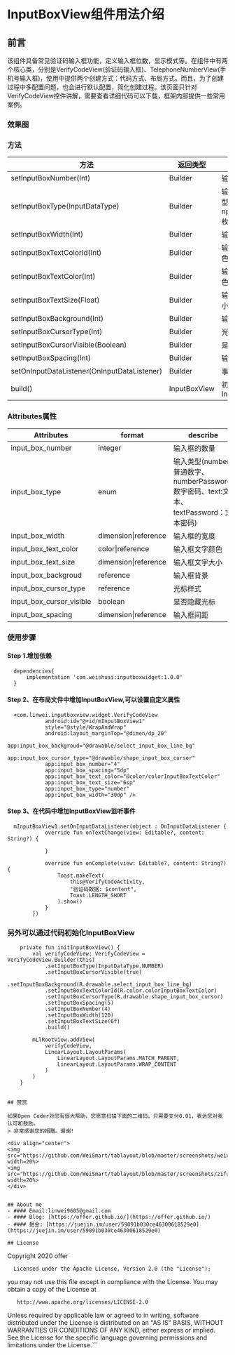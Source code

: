 # InputBoxView组件用法介绍

## 前言

该组件具备常见验证码输入框功能，定义输入框位数，显示模式等。在组件中有两个核心类，分别是VerifyCodeView(验证码输入框)、TelephoneNumberView(手机号输入框)，使用中提供两个创建方式：代码方式、布局方式。而且，为了创建过程中多配置问题，也会进行默认配置，简化创建过程。该页面只针对VerifyCodeView控件讲解，需要查看详细代码可以下载，框架内部提供一些常用案例。

###  效果图


### 方法

| 方法                                        | 返回类型     | 描述                                |
| ------------------------------------------- | ------------ | ----------------------------------- |
| setInputBoxNumber(Int)                      | Builder      | 输入框的数量                        |
| setInputBoxType(InputDataType)              | Builder      | 输入类型 (类型使用nputDataType枚举) |
| setInputBoxWidth(Int)                       | Builder      | 输入框的宽度                        |
| setInputBoxTextColorId(Int)                 | Builder      | 输入框文字颜色                      |
| setInputBoxTextColor(Int)                   | Builder      | 输入框文字颜色                      |
| setInputBoxTextSize(Float)                  | Builder      | 输入框文字大小                      |
| setInputBoxBackground(Int)                  | Builder      | 输入框背景                          |
| setInputBoxCursorType(Int)                  | Builder      | 光标样式                            |
| setInputBoxCursorVisible(Boolean)           | Builder      | 是否隐藏光标                        |
| setInputBoxSpacing(Int)                     | Builder      | 输入框间距                          |
| setOnInputDataListener(OnInputDataListener) | Builder      | 事件监听                            |
| build()                                     | InputBoxView | 初始化InputBoxView                  |

### Attributes属性

| Attributes               | format               | describe                                                     |
| ------------------------ | -------------------- | ------------------------------------------------------------ |
| input_box_number         | integer              | 输入框的数量                                                 |
| input_box_type           | enum                 | 输入类型(number:普通数字、numberPassword:数字密码、text:文本、textPassword：文本密码) |
| input_box_width          | dimension\|reference | 输入框的宽度                                                 |
| input_box_text_color     | color\|reference     | 输入框文字颜色                                               |
| input_box_text_size      | dimension\|reference | 输入框文字大小                                               |
| input_box_backgroud      | reference            | 输入框背景                                                   |
| input_box_cursor_type    | reference            | 光标样式                                                     |
| input_box_cursor_visible | boolean              | 是否隐藏光标                                                 |
| input_box_spacing        | dimension\|reference | 输入框间距                                                   |
### 使用步骤

#### Step 1.增加依赖

```
  dependencies{
      implementation 'com.weishuai:inputboxwidget:1.0.0'
  }
```

#### Step 2、在布局文件中增加InputBoxView,可以设置自定义属性

```
  <com.linwei.inputboxview.widget.VerifyCodeView
            android:id="@+id/mInputBoxView1"
            style="@style/WrapAndWrap"
            android:layout_marginTop="@dimen/dp_20"
            app:input_box_backgroud="@drawable/select_input_box_line_bg"
            app:input_box_cursor_type="@drawable/shape_input_box_cursor"
            app:input_box_number="4"
            app:input_box_spacing="5dp"
            app:input_box_text_color="@color/colorInputBoxTextColor"
            app:input_box_text_size="6sp"
            app:input_box_type="number"
            app:input_box_width="30dp" />
```

#### Step 3、在代码中增加InputBoxView监听事件

```
  mInputBoxView1.setOnInputDataListener(object : OnInputDataListener {
            override fun onTextChange(view: Editable?, content: String?) {

            }

            override fun onComplete(view: Editable?, content: String?) {
                Toast.makeText(
                    this@VerifyCodeActivity,
                    "验证码数据: $content",
                    Toast.LENGTH_SHORT
                ).show()
            }
        })
```

### 另外可以通过代码初始化InputBoxView

```
    private fun initInputBoxView() {
        val verifyCodeView: VerifyCodeView = VerifyCodeView.Builder(this)
            .setInputBoxType(InputDataType.NUMBER)
            .setInputBoxCursorVisible(true)
            .setInputBoxBackground(R.drawable.select_input_box_line_bg)
            .setInputBoxTextColorId(R.color.colorInputBoxTextColor)
            .setInputBoxCursorType(R.drawable.shape_input_box_cursor)
            .setInputBoxSpacing(5)
            .setInputBoxNumber(4)
            .setInputBoxWidth(120)
            .setInputBoxTextSize(6f)
            .build()

        mLlRootView.addView(
            verifyCodeView,
            LinearLayout.LayoutParams(
                LinearLayout.LayoutParams.MATCH_PARENT,
                LinearLayout.LayoutParams.WRAP_CONTENT
            )
        )
    }


## 赞赏

如果Open Coder对您有很大帮助，您愿意扫描下面的二维码，只需要支付0.01，表达您对我认可和鼓励。
> 非常感谢您的捐赠。谢谢!

<div align="center">
<img src="https://github.com/WeiSmart/tablayout/blob/master/screenshots/weixin_pay.jpg" width=20%>
<img src="https://github.com/WeiSmart/tablayout/blob/master/screenshots/zifubao_pay.jpg" width=20%>
</div>


## About me
- #### Email:linwei9605@gmail.com   
- #### Blog: [https://offer.github.io/](https://offer.github.io/)
- #### 掘金: [https://juejin.im/user/59091b030ce46300618529e0](https://juejin.im/user/59091b030ce46300618529e0)

## License
```
   Copyright 2020 offer

      Licensed under the Apache License, Version 2.0 (the "License");
   you may not use this file except in compliance with the License.
   You may obtain a copy of the License at

       http://www.apache.org/licenses/LICENSE-2.0

   Unless required by applicable law or agreed to in writing, software
   distributed under the License is distributed on an "AS IS" BASIS,
   WITHOUT WARRANTIES OR CONDITIONS OF ANY KIND, either express or implied.
   See the License for the specific language governing permissions and
   limitations under the License.```

```
